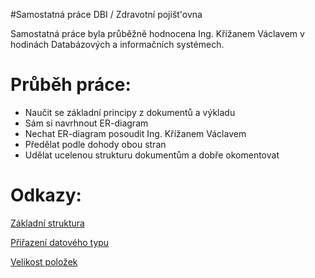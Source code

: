 #Samostatná práce DBI / Zdravotní pojišt'ovna

  Samostatná práce byla průběžně hodnocena Ing. Křížanem Václavem v hodinách Databázových a informačních systémech.
  
 Průběh práce:
 =============
 
 * Naučit se základní principy z dokumentů a výkladu
 * Sám si navrhnout ER-diagram
 * Nechat ER-diagram posoudit Ing. Křížanem Václavem
 * Předělat podle dohody obou stran
 * Udělat ucelenou strukturu dokumentům a dobře okomentovat
 
 Odkazy:
 =======
 
 [Základní struktura](MAIN_STRUCTURE.pdf)
 
 [Přiřazení datového typu](DATA_TYPE.pdf)
 
 [Velikost položek](COUNT.pdf)
